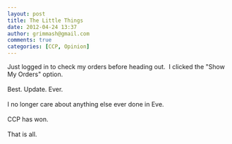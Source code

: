 ```yaml
---
layout: post
title: The Little Things
date: 2012-04-24 13:37
author: grimmash@gmail.com
comments: true
categories: [CCP, Opinion]
---
```

Just logged in to check my orders before heading out. &nbsp;I clicked the "Show My Orders" option.<br /><br />Best. Update. Ever.<br /><br />I no longer care about anything else ever done in Eve. <br /><br />CCP has won. <br /><br />That is all.

